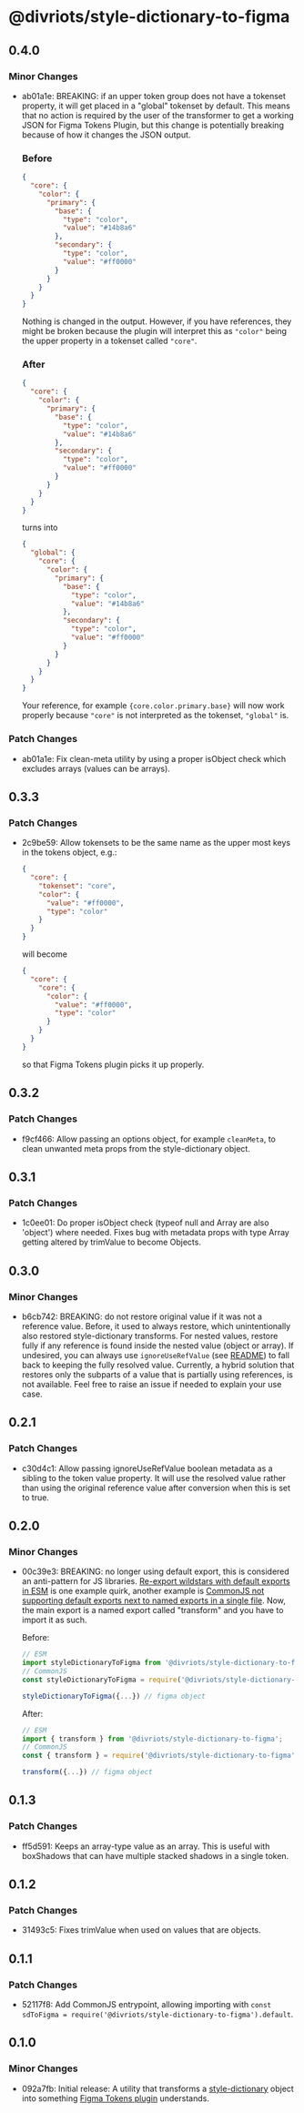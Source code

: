 # @divriots/style-dictionary-to-figma

## 0.4.0

### Minor Changes

- ab01a1e: BREAKING: if an upper token group does not have a tokenset property, it will get placed in a "global" tokenset by default. This means that no action is required by the user of the transformer to get a working JSON for Figma Tokens Plugin, but this change is potentially breaking because of how it changes the JSON output.

  ### Before

  ```json
  {
    "core": {
      "color": {
        "primary": {
          "base": {
            "type": "color",
            "value": "#14b8a6"
          },
          "secondary": {
            "type": "color",
            "value": "#ff0000"
          }
        }
      }
    }
  }
  ```

  Nothing is changed in the output. However, if you have references, they might be broken because the plugin will interpret this as `"color"` being the upper property in a tokenset called `"core"`.

  ### After

  ```json
  {
    "core": {
      "color": {
        "primary": {
          "base": {
            "type": "color",
            "value": "#14b8a6"
          },
          "secondary": {
            "type": "color",
            "value": "#ff0000"
          }
        }
      }
    }
  }
  ```

  turns into

  ```json
  {
    "global": {
      "core": {
        "color": {
          "primary": {
            "base": {
              "type": "color",
              "value": "#14b8a6"
            },
            "secondary": {
              "type": "color",
              "value": "#ff0000"
            }
          }
        }
      }
    }
  }
  ```

  Your reference, for example `{core.color.primary.base}` will now work properly because `"core"` is not interpreted as the tokenset, `"global"` is.

### Patch Changes

- ab01a1e: Fix clean-meta utility by using a proper isObject check which excludes arrays (values can be arrays).

## 0.3.3

### Patch Changes

- 2c9be59: Allow tokensets to be the same name as the upper most keys in the tokens object, e.g.:

  ```json
  {
    "core": {
      "tokenset": "core",
      "color": {
        "value": "#ff0000",
        "type": "color"
      }
    }
  }
  ```

  will become

  ```json
  {
    "core": {
      "core": {
        "color": {
          "value": "#ff0000",
          "type": "color"
        }
      }
    }
  }
  ```

  so that Figma Tokens plugin picks it up properly.

## 0.3.2

### Patch Changes

- f9cf466: Allow passing an options object, for example `cleanMeta`, to clean unwanted meta props from the style-dictionary object.

## 0.3.1

### Patch Changes

- 1c0ee01: Do proper isObject check (typeof null and Array are also 'object') where needed. Fixes bug with metadata props with type Array getting altered by trimValue to become Objects.

## 0.3.0

### Minor Changes

- b6cb742: BREAKING: do not restore original value if it was not a reference value. Before, it used to always restore, which unintentionally also restored style-dictionary transforms. For nested values, restore fully if any reference is found inside the nested value (object or array). If undesired, you can always use `ignoreUseRefValue` (see [README](./README.md)) to fall back to keeping the fully resolved value. Currently, a hybrid solution that restores only the subparts of a value that is partially using references, is not available. Feel free to raise an issue if needed to explain your use case.

## 0.2.1

### Patch Changes

- c30d4c1: Allow passing ignoreUseRefValue boolean metadata as a sibling to the token value property. It will use the resolved value rather than using the original reference value after conversion when this is set to true.

## 0.2.0

### Minor Changes

- 00c39e3: BREAKING: no longer using default export, this is considered an anti-pattern for JS libraries. [Re-export wildstars with default exports in ESM](https://twitter.com/DasSurma/status/1509835337295609865) is one example quirk, another example is [CommonJS not supporting default exports next to named exports in a single file](https://github.com/divriots/style-dictionary-to-figma/issues/7). Now, the main export is a named export called "transform" and you have to import it as such.

  Before:

  ```js
  // ESM
  import styleDictionaryToFigma from '@divriots/style-dictionary-to-figma';
  // CommonJS
  const styleDictionaryToFigma = require('@divriots/style-dictionary-to-figma');

  styleDictionaryToFigma({...}) // figma object
  ```

  After:

  ```js
  // ESM
  import { transform } from '@divriots/style-dictionary-to-figma';
  // CommonJS
  const { transform } = require('@divriots/style-dictionary-to-figma');

  transform({...}) // figma object
  ```

## 0.1.3

### Patch Changes

- ff5d591: Keeps an array-type value as an array. This is useful with boxShadows that can have multiple stacked shadows in a single token.

## 0.1.2

### Patch Changes

- 31493c5: Fixes trimValue when used on values that are objects.

## 0.1.1

### Patch Changes

- 52117f8: Add CommonJS entrypoint, allowing importing with `const sdToFigma = require('@divriots/style-dictionary-to-figma').default`.

## 0.1.0

### Minor Changes

- 092a7fb: Initial release: A utility that transforms a [style-dictionary](https://amzn.github.io/style-dictionary/#/) object into something [Figma Tokens plugin](https://www.figma.com/community/plugin/843461159747178978) understands.
